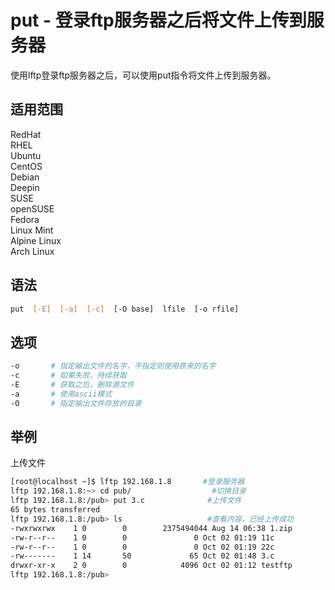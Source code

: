 # put - 登录ftp服务器之后将文件上传到服务器
使用lftp登录ftp服务器之后，可以使用put指令将文件上传到服务器。

## 适用范围

<!-- <div class="svg linux">Linux</div> -->
<div class="svg redhat">RedHat</div>
<div class="svg rhel">RHEL</div>
<div class="svg ubuntu">Ubuntu</div>
<div class="svg centos">CentOS</div>
<div class="svg debian">Debian</div>
<div class="svg deepin">Deepin</div>
<div class="svg suse">SUSE</div>
<div class="svg opensuse">openSUSE</div>
<div class="svg fedora">Fedora</div>
<div class="svg linuxmint">Linux Mint</div>
<!-- <div class="svg mxlinux">MX Linux</div> -->
<div class="svg alpinelinux">Alpine Linux</div>
<div class="svg archlinux">Arch Linux</div>

## 语法

``` bash
put  [-E]  [-a]  [-c]  [-O base]  lfile  [-o rfile]
```

## 选项

``` bash
-o       # 指定输出文件的名字，不指定则使用原来的名字
-c       # 如果失败，持续获取
-E       # 获取之后，删除源文件
-a       # 使用ascii模式
-O       # 指定输出文件存放的目录
```
## 举例

上传文件
``` bash
[root@localhost ~]$ lftp 192.168.1.8       #登录服务器
lftp 192.168.1.8:~> cd pub/                  #切换目录
lftp 192.168.1.8:/pub> put 3.c              #上传文件
65 bytes transferred
lftp 192.168.1.8:/pub> ls                   #查看内容，已经上传成功
-rwxrwxrwx    1 0        0        2375494044 Aug 14 06:38 1.zip
-rw-r--r--    1 0        0               0 Oct 02 01:19 11c
-rw-r--r--    1 0        0               0 Oct 02 01:19 22c
-rw-------    1 14       50             65 Oct 02 01:48 3.c
drwxr-xr-x    2 0        0            4096 Oct 02 01:12 testftp
lftp 192.168.1.8:/pub>
```

